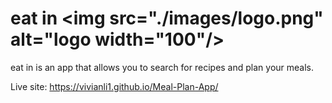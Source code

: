 # eat in <img src="./images/logo.png" alt="logo width="100"/>
eat in is an app that allows you to search for recipes and plan your meals. 

Live site: https://vivianli1.github.io/Meal-Plan-App/
